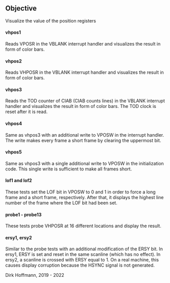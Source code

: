 ## Objective

Visualize the value of the position registers 

#### vhpos1

Reads VPOSR in the VBLANK interrupt handler and visualizes the result in form of color bars. 

#### vhpos2

Reads VHPOSR in the VBLANK interrupt handler and visualizes the result in form of color bars. 

#### vhpos3

Reads the TOD counter of CIAB (CIAB counts lines)  in the VBLANK interrupt handler and visualizes the result in form of color bars. The TOD clock is reset after it is read.

#### vhpos4 

Same as vhpos3 with an additional write to VPOSW in the interrupt handler. The write makes every frame a short frame by clearing the uppermost bit. 

#### vhpos5 

Same as vhpos3 with a single additional write to VPOSW in the initialization code. This single write is sufficient to make all frames short. 

#### lof1 and lof2

These tests set the LOF bit in VPOSW to 0 and 1 in order to force a long frame and a short frame, respectively. After that, it displays the highest line number of the frame where the LOF bit had been set.

#### probe1 - probe13

These tests probe VHPOSR at 16 different locations and display the result. 

#### ersy1, ersy2

Similar to the probe tests with an additional modification of the ERSY bit. In ersy1, ERSY is set and reset in the same scanline (which has no effect). In ersy2, a scanline is crossed with ERSY equal to 1. On a real machine, this causes display corruption because the HSYNC signal is not generated. 


Dirk Hoffmann, 2019 - 2022
